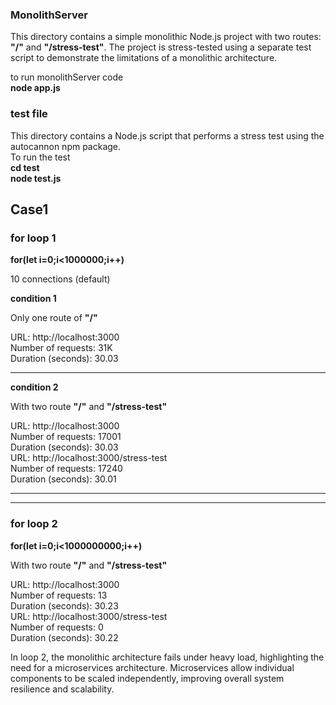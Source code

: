 ### MonolithServer
This directory contains a simple monolithic Node.js project with two routes: **"/"** and **"/stress-test"**. The project is stress-tested using a separate test script to demonstrate the limitations of a monolithic architecture.


to run monolithServer code  
**node app.js**  




### test file

This directory contains a Node.js script that performs a stress test using the autocannon npm package.  
To run the test  
    **cd test**    
    **node test.js**   


## Case1

### for loop 1  

**for(let i=0;i<1000000;i++)**  

10 connections (default)  


**condition 1**

Only one route of **"/"**  

URL: http://localhost:3000  
Number of requests:  31K  
Duration (seconds): 30.03  

_________________________  

**condition 2**

With two route **"/"** and **"/stress-test"**

URL: http://localhost:3000  
Number of requests:  17001  
Duration (seconds): 30.03  
URL: http://localhost:3000/stress-test  
Number of requests:  17240  
Duration (seconds): 30.01  

_________________________________
_________________________________

### for loop 2
**for(let i=0;i<1000000000;i++)**

With two route **"/"** and **"/stress-test"**  

URL: http://localhost:3000  
Number of requests:  13  
Duration (seconds): 30.23  
URL: http://localhost:3000/stress-test  
Number of requests:  0  
Duration (seconds): 30.22  



In loop 2, the monolithic architecture fails under heavy load, highlighting the need for a microservices architecture. Microservices allow individual components to be scaled independently, improving overall system resilience and scalability.